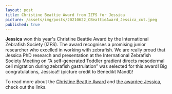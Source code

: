 ```yaml
---
layout: post
title: Christine Beattie Award from IZFS for Jessica
picture: /assets/img/posts/20210622_CBeattieAward_Jessica_cut.jpeg
published: true
---
```

**Jessica** won this year's Christine Beattie Award by the International Zebrafish Society (IZFS). The award recognises a promising junior researcher who excelled in working with zebrafish. We are really proud that Jessica PhD research and presentation at the International Zebrafish Society Meeting on “A self-generated Toddler gradient directs mesodermal cell migration during zebrafish gastrulation” was selected for this award!
Big congratulations, Jessica!! (picture credit to Benedikt Mandl)!

To read more about the [Christine Beattie Award](https://www.izfs.org/awards/christine-beattie-award) and [the awardee Jessica](https://www.imp.ac.at/news/article/christine-beattie-award-for-imp-phd-student-jessica-stock/), check out the links.



